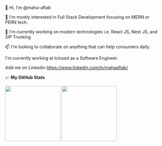 👋 Hi, I'm @maha-aftab

👀 I'm mostly interested in Full Stack Development focusing on MERN or PERN tech.

🌱 I'm currently working on modern technologies i.e. React JS, Nest JS, and SIP Trunking

📫 I'm looking to collaborate on anything that can help consumers daily.

I'm currently working at Iclosed as a Software Engineer.

Add me on Linkedin https://www.linkedin.com/in/mahaaftab/

📈 **My GitHub Stats**

<p>
  <img height="180em" src="https://github-readme-streak-stats.herokuapp.com/?user=maha-aftab&theme=vue-dark&hide_border=true" />
<!--   <img height="180em" src="https://github-readme-stats.vercel.app/api?username=maha-aftab&show_icons=true&hide_border=true&theme=cobalt&count_private=true&include_all_commits=true" /> -->
  <img height="180em" src="https://github-readme-stats.vercel.app/api/top-langs/?username=maha-aftab&show_icons=true&hide_border=true&theme=vue-dark&hide=hlsl,shaderlab&exclude_repo=OCRAIProject&layout=compact&langs_count=8"/>
</p>
